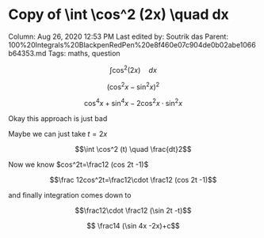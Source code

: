 # Copy of \int \cos^2 (2x) \quad dx

Column: Aug 26, 2020 12:53 PM
Last edited by: Soutrik das
Parent: 100%20Integrals%20BlackpenRedPen%20e8f460e07c904de0b02abe1066b64353.md
Tags: maths, question

$$\int \cos^2 (2x) \quad dx$$

$$\left( \cos^2x -\sin^2 x  \right)^2$$

$$\cos^4x+\sin^4 x-2\cos^2x\cdot \sin^2x$$

Okay this approach is just bad

Maybe we can just take $t=2x$

$$\int \cos^2 (t) \quad \frac{dt}2$$

Now we know $cos^2t=\frac12 (cos 2t -1)$

$$\frac 12cos^2t=\frac12\cdot \frac12 (cos 2t -1)$$

and finally integration comes down to 

$$\frac12\cdot \frac12 (\sin 2t -t)$$

$$ \frac14 (\sin 4x -2x)+c$$